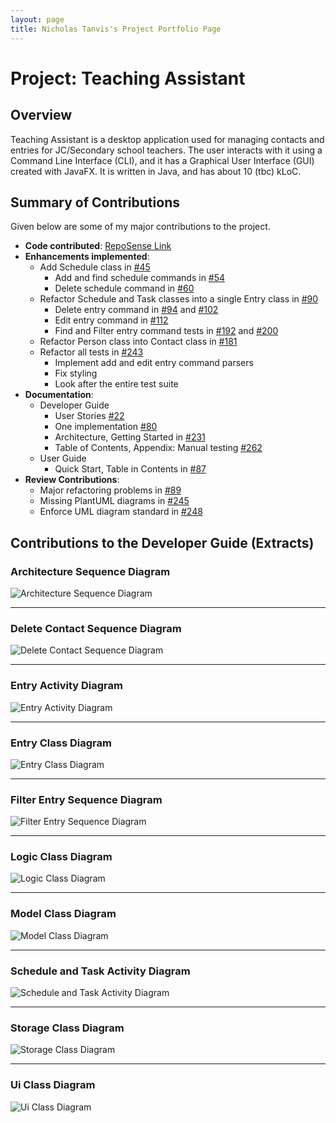 ```yaml
---
layout: page
title: Nicholas Tanvis's Project Portfolio Page
---
```


# Project: Teaching Assistant

## Overview
Teaching Assistant is a desktop application used for managing contacts and entries for JC/Secondary school teachers.
The user interacts with it using a Command Line Interface (CLI), and it has a Graphical User Interface (GUI) created
with JavaFX. It is written in Java, and has about 10 (tbc) kLoC.

## Summary of Contributions
Given below are some of my major contributions to the project.
* **Code contributed**: [RepoSense Link](https://nus-cs2103-ay2021s2.github.io/tp-dashboard/?search=&sort=groupTitle&sortWithin=title&since=&timeframe=commit&mergegroup=&groupSelect=groupByRepos&breakdown=false&tabOpen=true&tabType=authorship&tabAuthor=nicholastanvis&tabRepo=AY2021S2-CS2103T-W13-4%2Ftp%5Bmaster%5D&authorshipIsMergeGroup=false&authorshipFileTypes=docs~functional-code~test-code&authorshipIsBinaryFileTypeChecked=false)
* **Enhancements implemented**:
  * Add Schedule class in [#45](https://github.com/AY2021S2-CS2103T-W13-4/tp/pull/45)
    * Add and find schedule commands in [#54](https://github.com/AY2021S2-CS2103T-W13-4/tp/pull/54)
    * Delete schedule command in [#60](https://github.com/AY2021S2-CS2103T-W13-4/tp/pull/60)
  * Refactor Schedule and Task classes into a single Entry class in [#90](https://github.com/AY2021S2-CS2103T-W13-4/tp/pull/90)
    * Delete entry command in [#94](https://github.com/AY2021S2-CS2103T-W13-4/tp/pull/94) and [#102](https://github.com/AY2021S2-CS2103T-W13-4/tp/pull/102)
    * Edit entry command in [#112](https://github.com/AY2021S2-CS2103T-W13-4/tp/pull/112)
    * Find and Filter entry command tests in [#192](https://github.com/AY2021S2-CS2103T-W13-4/tp/pull/192) and [#200](https://github.com/AY2021S2-CS2103T-W13-4/tp/pull/200)
  * Refactor Person class into Contact class in [#181](https://github.com/AY2021S2-CS2103T-W13-4/tp/pull/181)
  * Refactor all tests in [#243](https://github.com/AY2021S2-CS2103T-W13-4/tp/pull/243)
    * Implement add and edit entry command parsers
    * Fix styling
    * Look after the entire test suite
* **Documentation**:
  * Developer Guide
    * User Stories [#22](https://github.com/AY2021S2-CS2103T-W13-4/tp/pull/22)
    * One implementation [#80](https://github.com/AY2021S2-CS2103T-W13-4/tp/pull/80)
    * Architecture, Getting Started in [#231](https://github.com/AY2021S2-CS2103T-W13-4/tp/pull/231)
    * Table of Contents, Appendix: Manual testing [#262](https://github.com/AY2021S2-CS2103T-W13-4/tp/pull/262)
  * User Guide
    * Quick Start, Table in Contents in [#87](https://github.com/AY2021S2-CS2103T-W13-4/tp/pull/87)
* **Review Contributions**:
  * Major refactoring problems in [#89](https://github.com/AY2021S2-CS2103T-W13-4/tp/pull/89)
  * Missing PlantUML diagrams in [#245](https://github.com/AY2021S2-CS2103T-W13-4/tp/pull/245)
  * Enforce UML diagram standard in [#248](https://github.com/AY2021S2-CS2103T-W13-4/tp/pull/248)

## Contributions to the Developer Guide (Extracts)

### Architecture Sequence Diagram
![Architecture Sequence Diagram](../images/ArchitectureSequenceDiagram.png)

---

### Delete Contact Sequence Diagram
![Delete Contact Sequence Diagram](../images/DeleteSequenceDiagram.png)

---

### Entry Activity Diagram
![Entry Activity Diagram](../images/EntryActivityDiagram.png)

---

### Entry Class Diagram
![Entry Class Diagram](../images/EntryClassDiagram.png)

---

### Filter Entry Sequence Diagram
![Filter Entry Sequence Diagram](../images/FilterEntrySequenceDiagram.png)

---

### Logic Class Diagram
![Logic Class Diagram](../images/LogicClassDiagram.png)

---

### Model Class Diagram
![Model Class Diagram](../images/ModelClassDiagram.png)

---

### Schedule and Task Activity Diagram
![Schedule and Task Activity Diagram](../images/ScheduleAndTaskActivityDiagram.png)

---

### Storage Class Diagram
![Storage Class Diagram](../images/StorageClassDiagram.png)

---

### Ui Class Diagram
![Ui Class Diagram](../images/UiClassDiagram.png)
